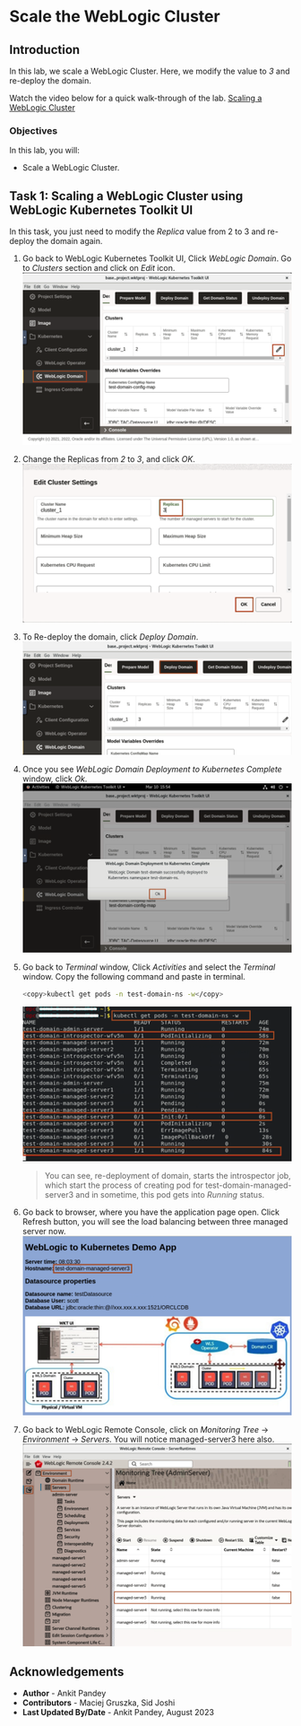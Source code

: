 # Scale the WebLogic Cluster 

## Introduction

In this lab, we scale a WebLogic Cluster. Here, we modify the value to *3* and re-deploy the domain.

Watch the video below for a quick walk-through of the lab.
[Scaling a WebLogic Cluster](videohub:1_tgp1x4zs)

### Objectives

In this lab, you will:

* Scale a WebLogic Cluster.


## Task 1: Scaling a WebLogic Cluster using WebLogic Kubernetes Toolkit UI

In this task, you just need to modify the *Replica* value from 2 to 3 and re-deploy the domain again. 

1. Go back to WebLogic Kubernetes Toolkit UI,  Click *WebLogic Domain*. Go to *Clusters* section and click on *Edit* icon.  
    ![Cluster Resize](images/cluster-resize.png)

2. Change the Replicas from *2* to *3*, and click *OK*. 
    ![Change Replicas](images/change-replicas.png)

3. To Re-deploy the domain, click *Deploy Domain*.
    ![Redeploy Domain](images/redeploy-domain.png)

4. Once you see *WebLogic Domain Deployment to Kubernetes Complete* window, click *Ok*.
    ![Deployment Complete](images/deployment-complete.png)

5. Go back to *Terminal* window, Click *Activities* and select the *Terminal* window. Copy the following command and paste in terminal.
    ```bash
    <copy>kubectl get pods -n test-domain-ns -w</copy>
    ```
    ![View Scaling](images/view-scaling.png)
    > You can see, re-deployment of domain, starts the introspector job, which start the process of creating pod for test-domain-managed-server3 and in sometime, this pod gets into *Running* status.

6. Go back to browser, where you have the application page open. Click Refresh button, you will see the load balancing between three managed server now.
    ![new server](images/new-server.png)

7. Go back to WebLogic Remote Console, click on *Monitoring Tree* -> *Environment* -> *Servers*. You will notice managed-server3 here also.
    ![remote console](images/remote-console.png)




## Acknowledgements

* **Author** -  Ankit Pandey
* **Contributors** - Maciej Gruszka, Sid Joshi
* **Last Updated By/Date** - Ankit Pandey, August 2023